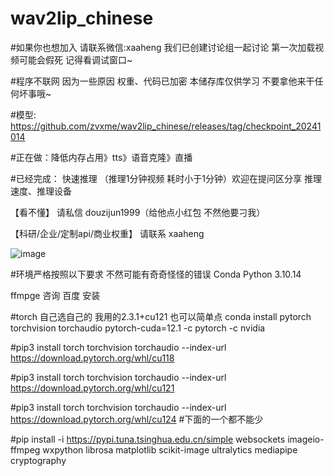 # wav2lip_chinese

#如果你也想加入 请联系微信:xaaheng 我们已创建讨论组一起讨论 第一次加载视频可能会假死 记得看调试窗口~

#程序不联网 因为一些原因 权重、代码已加密 本储存库仅供学习 不要拿他来干任何坏事哦~

#模型: https://github.com/zvxme/wav2lip_chinese/releases/tag/checkpoint_20241014

#正在做：降低内存占用》tts》语音克隆》直播

#已经完成： 快速推理 （推理1分钟视频 耗时小于1分钟）欢迎在提问区分享 推理速度、推理设备

【看不懂】 请私信 douzijun1999（给他点小红包 不然他要刁我）

【科研/企业/定制api/商业权重】 请联系 xaaheng






![image](https://github.com/user-attachments/assets/a17bc528-485b-4b63-8268-74b8f0d260a2)

#环境严格按照以下要求 不然可能有奇奇怪怪的错误
Conda Python 3.10.14

ffmpge 咨询 百度 安装

#torch 自己选自己的 我用的2.3.1+cu121 也可以简单点 conda install pytorch torchvision torchaudio pytorch-cuda=12.1 -c pytorch -c nvidia

#pip3 install torch torchvision torchaudio --index-url https://download.pytorch.org/whl/cu118

#pip3 install torch torchvision torchaudio --index-url https://download.pytorch.org/whl/cu121

#pip3 install torch torchvision torchaudio --index-url https://download.pytorch.org/whl/cu124
#下面的一个都不能少

#pip install -i https://pypi.tuna.tsinghua.edu.cn/simple  websockets imageio-ffmpeg wxpython librosa matplotlib scikit-image ultralytics mediapipe  cryptography


